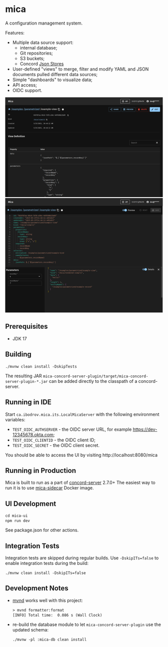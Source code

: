 # mica

A configuration management system.

Features:
- Multiple data source support:
  - internal database;
  - Git repositories;
  - S3 buckets;
  - Concord [Json Stores](https://concord.walmartlabs.com/docs/getting-started/json-store.html)
- User-defined "views" to merge, filter and modify YAML and JSON documents pulled different data sources;
- Simple "dashboards" to visualize data;
- API access;
- OIDC support.

![Entity details](docs/screenshots/entity-details.png)
![Preview](docs/screenshots/preview.png)

## Prerequisites

- JDK 17

## Building

```
./mvnw clean install -DskipTests
```

The resulting JAR `mica-concord-server-plugin/target/mica-concord-server-plugin-*.jar`
can be added directly to the classpath of a concord-server.

## Running in IDE

Start `ca.ibodrov.mica.its.LocalMicaServer` with the following environment variables:

- `TEST_OIDC_AUTHSERVER` - the OIDC server URL, for example https://dev-12345678.okta.com;
- `TEST_OIDC_CLIENTID` - the OIDC client ID;
- `TEST_OIDC_SECRET` - the OIDC client secret.

You should be able to access the UI by visiting http://localhost:8080/mica

## Running in Production

Mica is built to run as a part of [concord-server](https://github.com/walmartlabs/concord) 2.7.0+
The easiest way to run it is to use [mica-sidecar](./docker) Docker image.

## UI Development

```
cd mica-ui
npm run dev
```

See package.json for other actions.

## Integration Tests

Integration tests are skipped during regular builds. Use `-DskipITs=false` to
enable integration tests during the build:

```
./mvnw clean install -DskipITs=false
```

## Development Notes

- [mvnd](https://github.com/apache/maven-mvnd) works well with this project:
  ```
  > mvnd formatter:format
  [INFO] Total time:  0.086 s (Wall Clock)
  ```

- re-build the database module to let `mica-concord-server-plugin` use the updated schema:
  ``` 
  ./mvnw -pl :mica-db clean install
  ```
